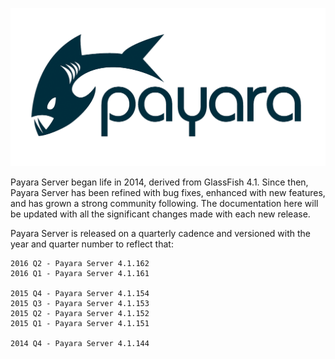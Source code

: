 ![Payara Logo](/images/payara-logo-blue.png)


Payara Server began life in 2014, derived from GlassFish 4.1. Since then, Payara Server has been refined with bug fixes, enhanced with new features, and has grown a strong community following. The documentation here will be updated with all the significant changes made with each new release.

Payara Server is released on a quarterly cadence and versioned with the year and quarter number to reflect that:

    2016 Q2 - Payara Server 4.1.162
    2016 Q1 - Payara Server 4.1.161
    
    2015 Q4 - Payara Server 4.1.154
    2015 Q3 - Payara Server 4.1.153
    2015 Q2 - Payara Server 4.1.152
    2015 Q1 - Payara Server 4.1.151
    
    2014 Q4 - Payara Server 4.1.144
